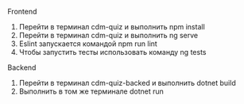 Frontend
1. Перейти в терминал cdm-quiz и выполнить npm install
2. Перейти в терминал cdm-quiz и выполнить ng serve
3. Eslint запускается командой npm run lint
4. Чтобы запустить тесты использовать команду ng tests


Backend
1. Перейти в терминал cdm-quiz-backed и выполнить dotnet build
2. Выполнить в том же терминале dotnet run 
